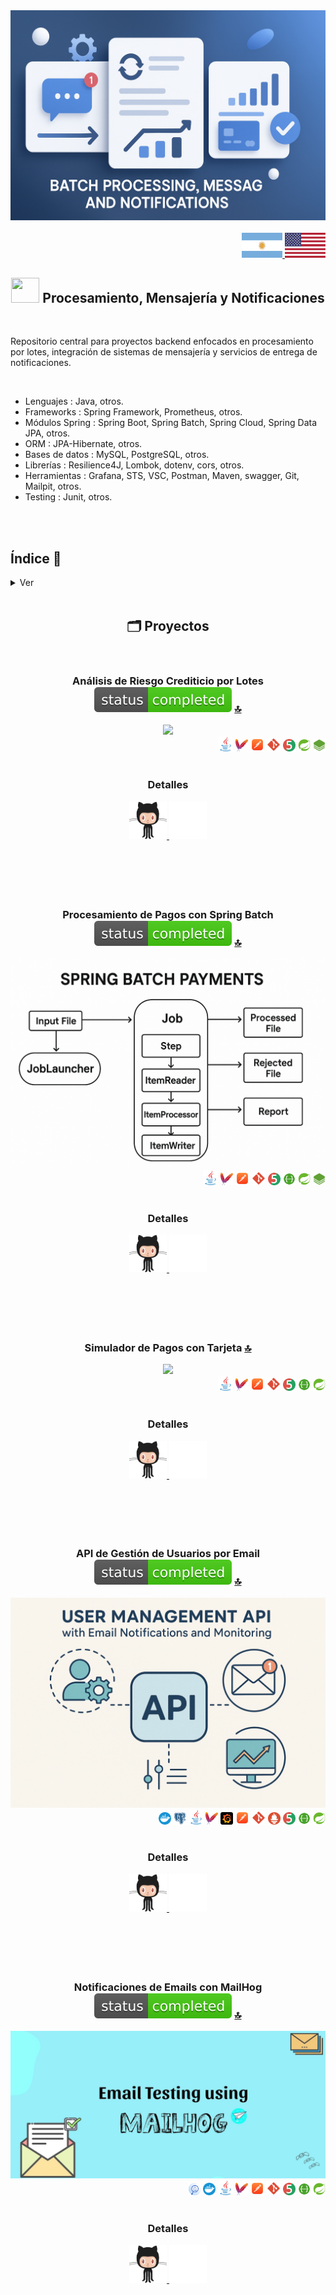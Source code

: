 <div align = "center">
<img src="../doc/assets/img/project-img.png" >
</div>

<br>

<div align="right">
     <a href="./translations/README.es.md" target="_blank">
       <img src="../doc/assets/img/arg-flag.jpg" width="65" height="40" />
   </a>
    <a href="../README.md" target="_blank">
       <img src="../doc/assets/img/eeuu-flag.jpg" width="65" height="40" />
   </a>
</div>

<div align="center">

##  <img width="45" height="40" src="../doc/assets/gifs/notification.gif" />  Procesamiento, Mensajería y Notificaciones

</div>


<br>

Repositorio central para proyectos backend enfocados en procesamiento por lotes, integración de sistemas de mensajería y servicios de entrega de notificaciones.

<br>

 * Lenguajes : Java, otros.
 * Frameworks : Spring Framework, Prometheus, otros.
 * Módulos Spring : Spring Boot, Spring Batch, Spring Cloud, Spring Data JPA, otros.
 * ORM : JPA-Hibernate, otros.
 * Bases de datos : MySQL, PostgreSQL, otros.
 * Librerías : Resilience4J, Lombok, dotenv, cors, otros.
 * Herramientas : Grafana, STS, VSC, Postman, Maven, swagger, Git, Mailpit, otros.
 * Testing : Junit, otros.


 <br>
 
 <br>

<!------Start Index----->

## Índice 📜

<details>
 <summary> Ver </summary>

 <br>

#### 🗂️ Proyectos

* [Análisis de Riesgo Crediticio por Lotes ![status-completed](../doc/assets/icons/badges/status-completed.svg)](#análisis-de-riesgo-crediticio-por-lotes--)

  <div align="left">
    <img width="24" height="24" src="../doc/assets/icons/backend/java/png/java.png" />
    <img width="20" height="20" src="../doc/assets/icons/devops/png/maven.png" />
    <img width="22" height="22" src="../doc/assets/icons/devops/png/postman.png" />
    <img width="22" height="22" src="../doc/assets/icons/devops/png/git.png" />
    <img width="20" height="20" src="../doc/assets/icons/backend/java/png/junit.png" />
    <img width="20" height="20" src="../doc/assets/icons/backend/java/png/spring-boot.png" /> 
    <img width="20" height="20" src="../doc/assets/icons/backend/java/png/spring-batch.png" />    
  </div>

* [Procesamiento de Pagos con Spring Batch ![status-completed](../doc/assets/icons/badges/status-completed.svg)](#procesamiento-de-pagos-con-spring-batch--)

  <div align="left">
    <img width="24" height="24" src="../doc/assets/icons/backend/java/png/java.png" />
    <img width="20" height="20" src="../doc/assets/icons/devops/png/maven.png" />
    <img width="22" height="22" src="../doc/assets/icons/devops/png/postman.png" />
    <img width="22" height="22" src="../doc/assets/icons/devops/png/git.png" />
    <img width="20" height="20" src="../doc/assets/icons/backend/java/png/junit.png" />
    <img width="20" height="20" src="../doc/assets/icons/backend/java/png/spring-boot.png" /> 
    <img width="20" height="20" src="../doc/assets/icons/backend/java/png/spring-batch.png" />    
  </div>

* [Simulador de Pagos con Tarjeta ](#simulador-de-pagos-con-tarjeta-)

  <div align="left">
    <img width="24" height="24" src="../doc/assets/icons/backend/java/png/java.png" />
    <img width="20" height="20" src="../doc/assets/icons/devops/png/maven.png" />
    <img width="22" height="22" src="../doc/assets/icons/devops/png/postman.png" />
    <img width="22" height="22" src="../doc/assets/icons/devops/png/git.png" />
    <img width="20" height="20" src="../doc/assets/icons/backend/java/png/junit.png" />
    <img width="20" height="20" src="../doc/assets/icons/devops/png/swagger.png" />
    <img width="20" height="20" src="../doc/assets/icons/backend/java/png/spring-boot.png" />    
  </div>  
   

* [API de Gestión de Usuarios por Email ![status-completed](../doc/assets/icons/badges/status-completed.svg)](#api-de-gestión-de-usuarios-por-email--)

  <div align="left">
    <img width="20" height="20" src="../doc/assets/icons/devops/png/docker.png" />
    <img width="20" height="20" src="../doc/assets/icons/database/png/postgres.png" />
    <img width="24" height="24" src="../doc/assets/icons/backend/java/png/java.png" />
    <img width="20" height="20" src="../doc/assets/icons/devops/png/maven.png" />
    <img width="20" height="20" src="../doc/assets/icons/devops/png/grafana.png" />
    <img width="22" height="22" src="../doc/assets/icons/devops/png/postman.png" />
    <img width="22" height="22" src="../doc/assets/icons/devops/png/git.png" />
    <img width="20" height="20" src="../doc/assets/icons/devops/png/prometheus.png" />
    <img width="20" height="20" src="../doc/assets/icons/backend/java/png/junit.png" />
    <img width="20" height="20" src="../doc/assets/icons/devops/png/swagger.png" />
    <img width="20" height="20" src="../doc/assets/icons/backend/java/png/spring-boot.png" />    
  </div>


* [Notificaciones de Emails con MailHog ![status-completed](../doc/assets/icons/badges/status-completed.svg)](#notificaciones-de-emails-con-mailhog--)

  <div align="left">
    <img width="20" height="20" src="../doc/assets/icons/backend/java/png/log-four-j.png" />
    <img width="20" height="20" src="../doc/assets/icons/devops/png/docker.png" />
    <img width="24" height="24" src="../doc/assets/icons/backend/java/png/java.png" />
    <img width="20" height="20" src="../doc/assets/icons/devops/png/maven.png" />
    <img width="22" height="22" src="../doc/assets/icons/devops/png/postman.png" />
    <img width="22" height="22" src="../doc/assets/icons/devops/png/git.png" />
    <img width="20" height="20" src="../doc/assets/icons/backend/java/png/junit.png" />
    <img width="20" height="20" src="../doc/assets/icons/devops/png/swagger.png" />
    <img width="20" height="20" src="../doc/assets/icons/backend/java/png/spring-boot.png" />    
  </div>

<br>

</details>

<!------Stop Index----->
  
<br>
  
<div align="center">
    
 ## 🗂️ Proyectos

</div>

<br>

 <!------START Credit_Risk_Analysis_Batch------>

<div align="center">
  
### Análisis de Riesgo Crediticio por Lotes ![status-completed](../doc/assets/icons/badges/status-completed.svg) [🔝](#índice-)

  
<a href="https://github.com/andresWeitzel/Credit_Risk_Analysis_Batch" target="_blank">
  <img src="https://github.com/andresWeitzel/Credit_Risk_Analysis_Batch/blob/master/src/main/resources/static/img/credit_risk.png" >
</a>

  <div align="right">
    <img width="24" height="24" src="../doc/assets/icons/backend/java/png/java.png" />
    <img width="20" height="20" src="../doc/assets/icons/devops/png/maven.png" />
    <img width="22" height="22" src="../doc/assets/icons/devops/png/postman.png" />
    <img width="22" height="22" src="../doc/assets/icons/devops/png/git.png" />
    <img width="20" height="20" src="../doc/assets/icons/backend/java/png/junit.png" />
    <img width="20" height="20" src="../doc/assets/icons/backend/java/png/spring-boot.png" /> 
    <img width="20" height="20" src="../doc/assets/icons/backend/java/png/spring-batch.png" />    
  </div>

<br>

 ### Detalles

<div style="display: inline-block; vertical-align: middle; text-align: center;">
  <a href="https://github.com/andresWeitzel/Credit_Risk_Analysis_Batch" target="_blank">
    <img width="60" height="60" alt="código" src="../doc/assets/gifs/social-networks/github.gif" style="display: inline-block;" />
  </a>
  <a href="https://www.youtube.com/watch?v=9IEHzHfXZbo" target="_blank">
    <img width="60" height="60" alt="lista de reproducción" src="../doc/assets/gifs/social-networks/youtubeLogo.gif" style="display: inline-block;" />
  </a>
</div>
   
<!------END Credit_Risk_Analysis_Batch------->


<br>
<br>
<br> 
<br>
<br> 
<br>

 <!------START Spring_Batch_Processing_Payments------>

<div align="center">
  
### Procesamiento de Pagos con Spring Batch ![status-completed](../doc/assets/icons/badges/status-completed.svg) [🔝](#índice-)

  
<a href="https://github.com/andresWeitzel/Spring_Batch_Payments" target="_blank">
  <img src="https://github.com/andresWeitzel/Spring_Batch_Payments/blob/master/src/main/resources/static/img/spring_batch_payments.png" >
</a>

  <div align="right">
    <img width="24" height="24" src="../doc/assets/icons/backend/java/png/java.png" />
    <img width="20" height="20" src="../doc/assets/icons/devops/png/maven.png" />
    <img width="22" height="22" src="../doc/assets/icons/devops/png/postman.png" />
    <img width="22" height="22" src="../doc/assets/icons/devops/png/git.png" />
    <img width="20" height="20" src="../doc/assets/icons/backend/java/png/junit.png" />
    <img width="20" height="20" src="../doc/assets/icons/devops/png/swagger.png" />
    <img width="20" height="20" src="../doc/assets/icons/backend/java/png/spring-boot.png" /> 
    <img width="20" height="20" src="../doc/assets/icons/backend/java/png/spring-batch.png" />    
  </div>

<br>

 ### Detalles

<div style="display: inline-block; vertical-align: middle; text-align: center;">
  <a href="https://github.com/andresWeitzel/Spring_Batch_Payments" target="_blank">
    <img width="60" height="60" alt="código" src="../doc/assets/gifs/social-networks/github.gif" style="display: inline-block;" />
  </a>
  <a href="https://www.youtube.com/watch?v=zPqArsLfH7o" target="_blank">
    <img width="60" height="60" alt="lista de reproducción" src="../doc/assets/gifs/social-networks/youtubeLogo.gif" style="display: inline-block;" />
  </a>
</div>
   
<!------END Spring_Batch_Processing_Payments------->

<br>
<br>
<br> 
<br>
<br> 
<br>

<!------START Card_Payment_Simulator------>

<div align="center">
  
### Simulador de Pagos con Tarjeta [🔝](#índice-)

  
<a href="https://github.com/andresWeitzel/Card_Payment_Simulator" target="_blank">
  <img src="https://github.com/andresWeitzel/Card_Payment_Simulator/blob/master/src/main/resources/static/img/card-pay-simulator.png" >
</a>

  <div align="right">
    <img width="24" height="24" src="../doc/assets/icons/backend/java/png/java.png" />
    <img width="20" height="20" src="../doc/assets/icons/devops/png/maven.png" />
    <img width="22" height="22" src="../doc/assets/icons/devops/png/postman.png" />
    <img width="22" height="22" src="../doc/assets/icons/devops/png/git.png" />
    <img width="20" height="20" src="../doc/assets/icons/backend/java/png/junit.png" />
    <img width="20" height="20" src="../doc/assets/icons/devops/png/swagger.png" />
    <img width="20" height="20" src="../doc/assets/icons/backend/java/png/spring-boot.png" />   
  </div>

<br>

 ### Detalles

<div style="display: inline-block; vertical-align: middle; text-align: center;">
  <a href="https://github.com/andresWeitzel/Card_Payment_Simulator" target="_blank">
    <img width="60" height="60" alt="código" src="../doc/assets/gifs/social-networks/github.gif" style="display: inline-block;" />
  </a>
  <a href="" target="_blank">
    <img width="60" height="60" alt="lista de reproducción" src="../doc/assets/gifs/social-networks/youtubeLogo.gif" style="display: inline-block;" />
  </a>
</div>
   
<!------END Card_Payment_Simulator------->

<br>
<br>
<br> 
<br>
<br> 
<br>


<!------START email-api-service-MailPit------>

<div align="center">
  
### API de Gestión de Usuarios por Email ![status-completed](../doc/assets/icons/badges/status-completed.svg) [🔝](#índice-)

  
<a href="https://github.com/andresWeitzel/email-api-service-MailPit" target="_blank">
  <img src="https://github.com/andresWeitzel/email-api-service-MailPit/blob/master/src/main/resources/static/img/email-project.png" >
</a>

  <div align="right">
    <img width="20" height="20" src="../doc/assets/icons/devops/png/docker.png" />
    <img width="20" height="20" src="../doc/assets/icons/database/png/postgres.png" />
    <img width="24" height="24" src="../doc/assets/icons/backend/java/png/java.png" />
    <img width="20" height="20" src="../doc/assets/icons/devops/png/maven.png" />
    <img width="20" height="20" src="../doc/assets/icons/devops/png/grafana.png" />
    <img width="22" height="22" src="../doc/assets/icons/devops/png/postman.png" />
    <img width="22" height="22" src="../doc/assets/icons/devops/png/git.png" />
    <img width="20" height="20" src="../doc/assets/icons/devops/png/prometheus.png" />
    <img width="20" height="20" src="../doc/assets/icons/backend/java/png/junit.png" />
    <img width="20" height="20" src="../doc/assets/icons/devops/png/swagger.png" />
    <img width="20" height="20" src="../doc/assets/icons/backend/java/png/spring-boot.png" />    
  </div>

<br>

 ### Detalles

<div style="display: inline-block; vertical-align: middle; text-align: center;">
  <a href="https://github.com/andresWeitzel/email-api-service-MailPit" target="_blank">
    <img width="60" height="60" alt="código" src="../doc/assets/gifs/social-networks/github.gif" style="display: inline-block;" />
  </a>
  <a href="https://www.youtube.com/playlist?list=PLCl11UFjHurDSHfBJ-uQp55RG-xhL162C" target="_blank">
    <img width="60" height="60" alt="lista de reproducción" src="../doc/assets/gifs/social-networks/youtubeLogo.gif" style="display: inline-block;" />
  </a>
</div>
   
<!------END email-api-service-MailPit------>


<br>
<br>
<br> 
<br>
<br> 
<br>

<!------START emails-notifications-MailHog------>

<div align="center">
  
### Notificaciones de Emails con MailHog ![status-completed](../doc/assets/icons/badges/status-completed.svg) [🔝](#índice-)

  
<a href="https://github.com/andresWeitzel/emails-notifications-MailHog" target="_blank">
  <img src="https://github.com/andresWeitzel/emails-notifications-MailHog/blob/master/src/main/resources/static/img/mailhog.jpeg" >
</a>

 <div align="right">
      <img width="20" height="20" src="../doc/assets/icons/backend/java/png/log-four-j.png" />
      <img width="20" height="20" src="../doc/assets/icons/devops/png/docker.png" />
      <img width="24" height="24" src="../doc/assets/icons/backend/java/png/java.png" />
      <img width="20" height="20" src="../doc/assets/icons/devops/png/maven.png" />
      <img width="22" height="22" src="../doc/assets/icons/devops/png/postman.png" />
      <img width="22" height="22" src="../doc/assets/icons/devops/png/git.png" />
      <img width="20" height="20" src="../doc/assets/icons/backend/java/png/junit.png" />
      <img width="20" height="20" src="../doc/assets/icons/devops/png/swagger.png" />
      <img width="20" height="20" src="../doc/assets/icons/backend/java/png/spring-boot.png" />
    
</div>

<br>

 ### Detalles

<div style="display: inline-block; vertical-align: middle; text-align: center;">
  <a href="https://github.com/andresWeitzel/emails-notifications-MailHog" target="_blank">
    <img width="60" height="60" alt="código" src="../doc/assets/gifs/social-networks/github.gif" style="display: inline-block;" />
  </a>
  <a href="https://www.youtube.com/watch?v=QMlpFdOQHfI" target="_blank">
    <img width="60" height="60" alt="lista de reproducción" src="../doc/assets/gifs/social-networks/youtubeLogo.gif" style="display: inline-block;" />
  </a>
</div>
   
<!------END emails-notifications-MailHog------>


<br>
<br>
<br>
<br>
<br>
<br>

